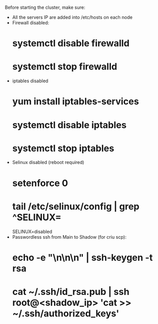 Before starting the cluster, make sure:
* All the servers IP are added into /etc/hosts on each node
* Firewall disabled: 
  # systemctl disable firewalld
  # systemctl stop firewalld
* iptables disabled
  # yum install iptables-services
  # systemctl disable iptables 
  # systemctl stop iptables
* Selinux disabled (reboot required)
  # setenforce 0
  # tail /etc/selinux/config | grep ^SELINUX=
  SELINUX=disabled
* Passwordless ssh from Main to Shadow (for criu scp):
  # echo -e "\n\n\n" | ssh-keygen -t rsa
  # cat ~/.ssh/id_rsa.pub | ssh root@<shadow_ip> 'cat >> ~/.ssh/authorized_keys'
